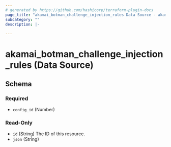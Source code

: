 ```yaml
---
# generated by https://github.com/hashicorp/terraform-plugin-docs
page_title: "akamai_botman_challenge_injection_rules Data Source - akamai"
subcategory: ""
description: |-
  
---
```


# akamai_botman_challenge_injection_rules (Data Source)





<!-- schema generated by tfplugindocs -->
## Schema

### Required

- `config_id` (Number)

### Read-Only

- `id` (String) The ID of this resource.
- `json` (String)
